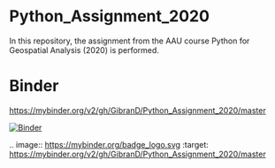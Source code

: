 # Python_Assignment_2020
In this repository, the assignment from the AAU course Python for Geospatial Analysis (2020) is performed.


# Binder

https://mybinder.org/v2/gh/GibranD/Python_Assignment_2020/master

[![Binder](https://mybinder.org/badge_logo.svg)](https://mybinder.org/v2/gh/GibranD/Python_Assignment_2020/master)

.. image:: https://mybinder.org/badge_logo.svg
 :target: https://mybinder.org/v2/gh/GibranD/Python_Assignment_2020/master
